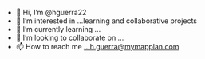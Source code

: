 - 👋 Hi, I’m @hguerra22
- 👀 I’m interested in ...learning and collaborative projects
- 🌱 I’m currently learning ...
- 💞️ I’m looking to collaborate on ...
- 📫 How to reach me ...h.guerra@mymapplan.com

<!---
hguerra22/hguerra22 is a ✨ special ✨ repository because its `README.md` (this file) appears on your GitHub profile.
You can click the Preview link to take a look at your changes.
--->
